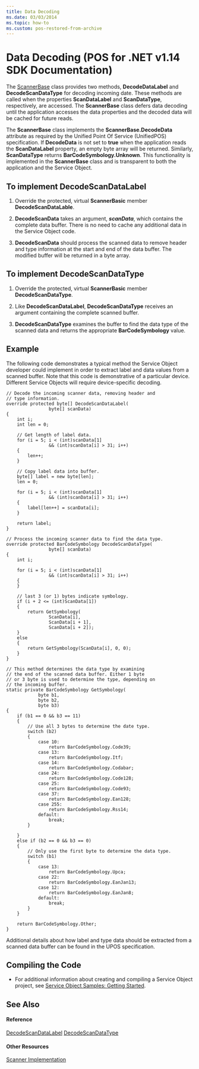 ```yaml
---
title: Data Decoding
ms.date: 03/03/2014
ms.topic: how-to
ms.custom: pos-restored-from-archive
---
```


# Data Decoding (POS for .NET v1.14 SDK Documentation)

The [ScannerBase](ms881268\(v=winembedded.11\).md) class provides two methods, **DecodeDataLabel** and **DecodeScanDataType** for decoding incoming date. These methods are called when the properties **ScanDataLabel** and **ScanDataType**, respectively, are accessed. The **ScannerBase** class defers data decoding until the application accesses the data properties and the decoded data will be cached for future reads.

The **ScannerBase** class implements the **ScannerBase.DecodeData** attribute as required by the Unified Point Of Service (UnifiedPOS) specification. If **DecodeData** is not set to **true** when the application reads the **ScanDataLabel** property, an empty byte array will be returned. Similarly, **ScanDataType** returns **BarCodeSymbology.Unknown**. This functionality is implemented in the **ScannerBase** class and is transparent to both the application and the Service Object.

## To implement DecodeScanDataLabel

1. Override the protected, virtual **ScannerBasic** member **DecodeScanDataLable**.

2. **DecodeScanData** takes an argument, ***scanData***, which contains the complete data buffer. There is no need to cache any additional data in the Service Object code.

3. **DecodeScanData** should process the scanned data to remove header and type information at the start and end of the data buffer. The modified buffer will be returned in a byte array.

## To implement DecodeScanDataType

1. Override the protected, virtual **ScannerBasic** member **DecodeScanDataType**.

2. Like **DecodeScanDataLabel**, **DecodeScanDataType** receives an argument containing the complete scanned buffer.

3. **DecodeScanDataType** examines the buffer to find the data type of the scanned data and returns the appropriate **BarCodeSymbology** value.

## Example

The following code demonstrates a typical method the Service Object developer could implement in order to extract label and data values from a scanned buffer. Note that this code is demonstrative of a particular device. Different Service Objects will require device-specific decoding.

    // Decode the incoming scanner data, removing header and
    // type information.
    override protected byte[] DecodeScanDataLabel(
                    byte[] scanData)
    {
        int i;
        int len = 0;

        // Get length of label data.
        for (i = 5; i < (int)scanData[1]
                    && (int)scanData[i] > 31; i++)
        {
            len++;
        }

        // Copy label data into buffer.
        byte[] label = new byte[len];
        len = 0;

        for (i = 5; i < (int)scanData[1]
                    && (int)scanData[i] > 31; i++)
        {
            label[len++] = scanData[i];
        }

        return label;
    }

    // Process the incoming scanner data to find the data type.
    override protected BarCodeSymbology DecodeScanDataType(
                    byte[] scanData)
    {
        int i;

        for (i = 5; i < (int)scanData[1]
                    && (int)scanData[i] > 31; i++)
        {
        }

        // last 3 (or 1) bytes indicate symbology.
        if (i + 2 <= (int)ScanData[1])
        {
            return GetSymbology(
                    ScanData[i],
                    ScanData[i + 1],
                    ScanData[i + 2]);
        }
        else
        {
            return GetSymbology(ScanData[i], 0, 0);
        }
    }

    // This method determines the data type by examining
    // the end of the scanned data buffer. Either 1 byte
    // or 3 byte is used to determine the type, depending on
    // the incoming buffer.
    static private BarCodeSymbology GetSymbology(
                byte b1,
                byte b2,
                byte b3)
    {
        if (b1 == 0 && b3 == 11)
        {
            // Use all 3 bytes to determine the date type.
            switch (b2)
            {
                case 10:
                    return BarCodeSymbology.Code39;
                case 13:
                    return BarCodeSymbology.Itf;
                case 14:
                    return BarCodeSymbology.Codabar;
                case 24:
                    return BarCodeSymbology.Code128;
                case 25:
                    return BarCodeSymbology.Code93;
                case 37:
                    return BarCodeSymbology.Ean128;
                case 255:
                    return BarCodeSymbology.Rss14;
                default:
                    break;
            }

        }
        else if (b2 == 0 && b3 == 0)
        {
            // Only use the first byte to determine the data type.
            switch (b1)
            {
                case 13:
                    return BarCodeSymbology.Upca;
                case 22:
                    return BarCodeSymbology.EanJan13;
                case 12:
                    return BarCodeSymbology.EanJan8;
                default:
                    break;
            }
        }

        return BarCodeSymbology.Other;
    }

Additional details about how label and type data should be extracted from a scanned data buffer can be found in the UPOS specification.

## Compiling the Code

- For additional information about creating and compiling a Service Object project, see [Service Object Samples: Getting Started](service-object-samples-getting-started.md).

## See Also

#### Reference

[DecodeScanDataLabel](ms834886\(v=winembedded.11\).md)
[DecodeScanDataType](ms834887\(v=winembedded.11\).md)

#### Other Resources

[Scanner Implementation](scanner-implementation.md)
